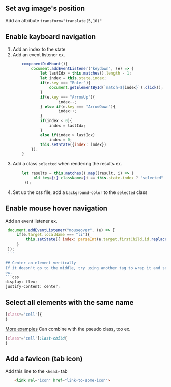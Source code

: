 ## Set avg image's position
Add an attribute `transform="translate(5,10)"`

## Enable kayboard navigation
1. Add an index to the state
2. Add an event listener
    ex.
    ```jsx
        componentDidMount(){
            document.addEventListener("keydown", (e) => {
                let lastIdx = this.matches().length - 1;
                let index = this.state.index;
                if(e.key === "Enter"){
                    document.getElementById(`match-${index}`).click();
                }
                if(e.key === "ArrowUp"){
                        index--;
                } else if(e.key === "ArrowDown"){
                        index++;
                }
                if(index < 0){
                    index = lastIdx;
                }
                else if(index > lastIdx)
                    index = 0;
                this.setState({index: index})
            });
        }
    ```
3. Add a class `selected` when rendering the results
   ex.
   ```jsx
       let results = this.matches().map((result, i) => (
            <li key={i} className={i == this.state.index ? "selected" : ""} ></li>
        ));
   ```
4. Set up the css file, add a `background-color` to the `selected` class

## Enable mouse hover navigation
Add an event listener
   ex.
   ```jsx
    document.addEventListener("mouseover", (e) => {
        if(e.target.localName === "li"){
            this.setState({ index: parseInt(e.target.firstChild.id.replace("match-", ""))});
        }
    });
    ```

## Center an element vertically
If it doesn't go to the middle, try using another tag to wrap it and set the container to `flex`, with `justify-contnt: center`
ex.
```css
display: flex;
justify-content: center;
```

## Select all elements with the same name
```css
[class*='cell']{
}
```
[More examples](https://www.w3schools.com/cssref/css_selectors.asp)
Can combine with the pseudo class, too
ex.
```css
[class*='cell']:last-child{
}
```

## Add a favicon (tab icon)
Add this line to the `<head>` tab
```html
    <link rel="icon" href="link-to-some-icon">
```